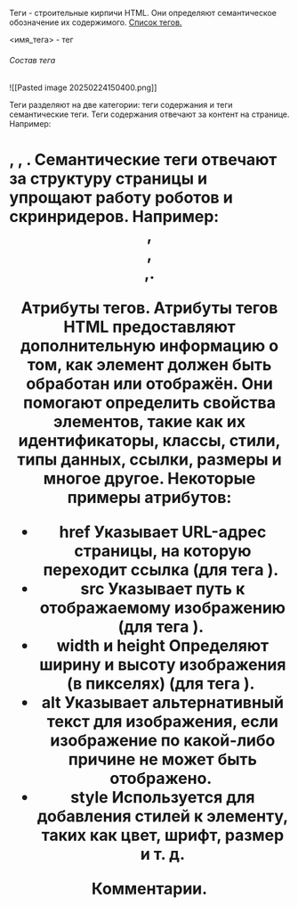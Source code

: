 Теги - строительные кирпичи HTML. Они определяют семантическое обозначение их содержимого. [Список тегов.](https://webref.ru/html)

<имя_тега> - тег

###### Состав тега 
![[Pasted image 20250224150400.png]]

Теги разделяют на две категории: теги содержания и теги семантические теги.
Теги содержания отвечают за контент на странице. Например: <h1>, <table>, <image>.
Семантические теги отвечают за структуру страницы и упрощают работу роботов и скринридеров. Например: <header>, <nav>, <main>,<selection>.

Атрибуты тегов. 
Атрибуты тегов HTML предоставляют дополнительную информацию о том, как элемент должен быть обработан или отображён. Они помогают определить свойства элементов, такие как их идентификаторы, классы, стили, типы данных, ссылки, размеры и многое другое.
Некоторые примеры атрибутов:
- href
  Указывает URL-адрес страницы, на которую переходит ссылка (для тега <a>). 
- src
  Указывает путь к отображаемому изображению (для тега <img>). 
- width и height
  Определяют ширину и высоту изображения (в пикселях) (для тега <img>). 
- alt
  Указывает альтернативный текст для изображения, если изображение по какой-либо причине не может быть отображено. 
- style
  Используется для добавления стилей к элементу, таких как цвет, шрифт, размер и т. д.

Комментарии. 
<!-- Вот так коммент -->
